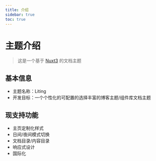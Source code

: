 ```yaml
--- 
title: 介绍
sidebar: true
toc: true
---
```


# 主题介绍
> 这是一个基于 [Nuxt3](https://nuxt.com/) 的文档主题

## 基本信息

- 主题名称：Liting
- 开发目标：一个个性化的可配置的选择丰富的博客主题/组件库文档主题


## 现支持功能

- 主页定制化样式
- 日间/夜间模式切换
- 文档目录/内容目录
- 响应式设计
- 国际化
